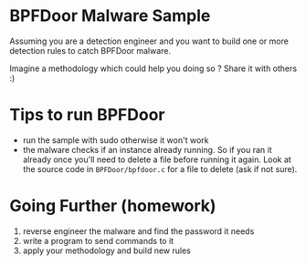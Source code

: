 # BPFDoor Malware Sample

Assuming you are a detection engineer and you want to build
one or more detection rules to catch BPFDoor malware. 

Imagine a methodology which could help you doing so ? Share it with others :)

# Tips to run BPFDoor
* run the sample with sudo otherwise it won't work
* the malware checks if an instance already running. So if you ran it already once you'll need to delete a file before running it again. Look at the source code in `BPFDoor/bpfdoor.c` for a file to delete (ask if not sure).

# Going Further (homework)

1. reverse engineer the malware and find the password it needs
2. write a program to send commands to it
3. apply your methodology and build new rules